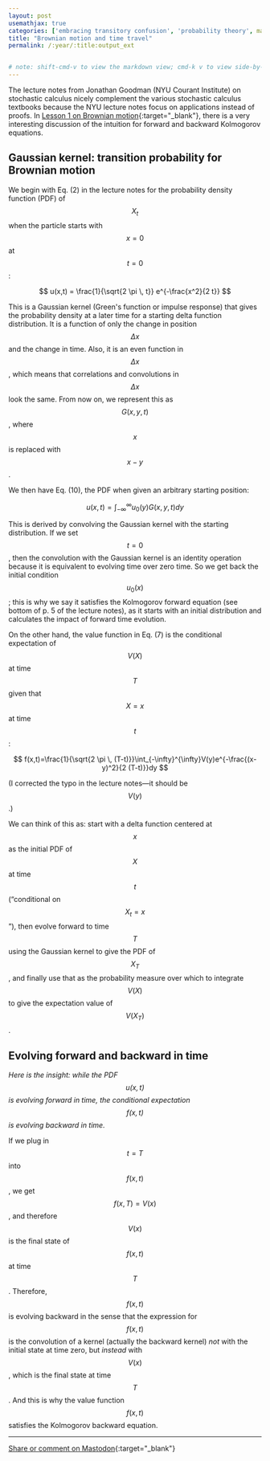 ```yaml
---
layout: post
usemathjax: true
categories: ['embracing transitory confusion', 'probability theory', math]
title: "Brownian motion and time travel"
permalink: /:year/:title:output_ext


# note: shift-cmd-v to view the markdown view; cmd-k v to view side-by-side, then can do 'toggle preview locking' command in the 3 dots in the preview tab
---
```


[//]: # (Bing prompt: Convert the following text to latex format,  only putting the math equation parts between the latex delimiters, and using $$ for the latex delimiters for both math mode and display math mode.)

The lecture notes from Jonathan Goodman (NYU Courant Institute) on stochastic calculus nicely complement the various stochastic calculus textbooks because the NYU lecture notes focus on applications instead of proofs. In [Lesson 1 on Brownian motion](https://math.nyu.edu/~goodman/teaching/StochCalc2018/notes/Lesson1.pdf){:target="_blank"}, there is a very interesting discussion of the intuition for forward and backward Kolmogorov equations. 

Gaussian kernel: transition probability for Brownian motion
-------
We begin with Eq. (2) in the lecture notes for the probability density function (PDF) of $$X_t$$ when the particle starts with $$x=0$$ at $$t=0$$:

$$
u(x,t) = \frac{1}{\sqrt{2 \pi \, t}} e^{-\frac{x^2}{2 t}}
$$

This is a Gaussian kernel (Green's function or impulse response) that gives the probability density at a later time for a starting delta function distribution. It is a function of only the change in position $$\Delta x$$ and the change in time. Also, it is an even function in $$\Delta x$$, which means that correlations and convolutions in $$\Delta x$$ look the same. From now on, we represent this as $$G(x,y,t)$$, where $$x$$ is replaced with $$x-y$$.

We then have Eq. (10), the PDF when given an arbitrary starting position:

$$
\displaystyle u(x,t)=\int_{-\infty}^{\infty} u_0(y)G(x,y,t)dy
$$

This is derived by convolving the Gaussian kernel with the starting distribution. If we set $$t=0$$, then the convolution with the Gaussian kernel is an identity operation because it is equivalent to evolving time over zero time. So we get back the initial condition $$u_0(x)$$; this is why we say it satisfies the Kolmogorov forward equation (see bottom of p. 5 of the lecture notes), as it starts with an initial distribution and calculates the impact of forward time evolution.

On the other hand, the value function in Eq. (7) is the conditional expectation of $$V(X)$$ at time $$T$$ given that $$X=x$$ at time $$t$$:

$$
f(x,t)=\frac{1}{\sqrt{2 \pi \, (T-t)}}\int_{-\infty}^{\infty}V(y)e^{-\frac{(x-y)^2}{2 (T-t)}}dy
$$

(I corrected the typo in the lecture notes—it should be $$V(y)$$.)

We can think of this as: start with a delta function centered at $$x$$ as the initial PDF of $$X$$ at time $$t$$ (“conditional on $$X_t=x$$”), then evolve forward to time $$T$$ using the Gaussian kernel to give the PDF of $$X_T$$, and finally use that as the probability measure over which to integrate $$V(X)$$ to give the expectation value of $$V(X_T)$$.

Evolving forward and backward in time
-------
*Here is the insight: while the PDF $$u(x,t)$$ is evolving forward in time, the conditional expectation $$f(x,t)$$ is evolving backward in time.*

If we plug in $$t=T$$ into $$f(x,t)$$, we get $$f(x,T) = V(x)$$, and therefore $$V(x)$$ is the final state of $$f(x,t)$$ at time $$T$$. Therefore, $$f(x,t)$$ is evolving backward in the sense that the expression for $$f(x,t)$$ is the convolution of a kernel (actually the backward kernel) *not* with the initial state at time zero, but *instead* with $$V(x)$$, which is the final state at time $$T$$. And this is why the value function $$f(x,t)$$ satisfies the Kolmogorov backward equation.

---

[Share or comment on Mastodon](https://hachyderm.io/@Sunfishstanford/111672004708735800){:target="_blank"}


